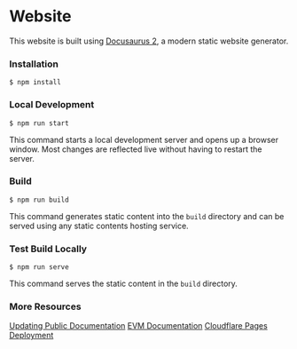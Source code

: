 # Website

This website is built using [Docusaurus 2](https://docusaurus.io/), a modern static website generator.

### Installation

```
$ npm install
```

### Local Development

```
$ npm run start
```

This command starts a local development server and opens up a browser window. Most changes are reflected live without having to restart the server.

### Build

```
$ npm run build
```

This command generates static content into the `build` directory and can be served using any static contents hosting service.

### Test Build Locally

```
$ npm run serve
```

This command serves the static content in the `build` directory.

### More Resources
[Updating Public Documentation](https://horizenlabs.atlassian.net/wiki/spaces/TOOLS/pages/155058200/Updating+Public+Documentation)
[EVM Documentation](https://horizenlabs.atlassian.net/wiki/spaces/PE/pages/128680055/EVM+Documentation)
[Cloudflare Pages Deployment](https://horizenlabs.atlassian.net/wiki/spaces/PE/pages/133529601/Cloudflare+Pages)
